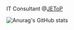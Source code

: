 IT Consultant @[JEToP](https://jetop.com)

![Anurag's GitHub stats](https://github-readme-stats.vercel.app/api?username=ThomasNovaro&show_icons=true&theme=radical)
